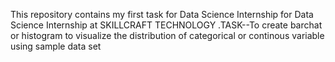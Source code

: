 This repository contains my first task for Data Science Internship for Data Science Internship at SKILLCRAFT TECHNOLOGY .TASK--To create barchat or histogram to visualize the distribution of categorical or continous variable using sample data set
